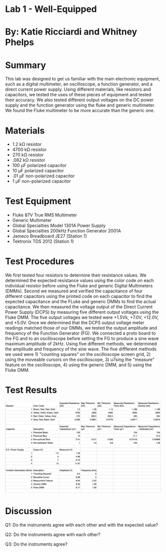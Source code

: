 # Lab 1 - Well-Equipped

# By: Katie Ricciardi and Whitney Phelps
# Summary
This lab was designed to get us familiar with the main electronic equipment, such as a digital multimeter, an oscilloscope, a function generator, and a direct current power supply. Using different materials, like resistors and capacitors, we tested the uses of these pieces of equipment and tested their accuracy. We also tested different output voltages on the DC power supply and the function generator using the fluke and generic multimeter. We found the Fluke multimeter to be more accurate than the generic one. 
# Materials
* 1.2 kΩ resistor
* 4700 kΩ resistor
* 270 kΩ resistor
* .082 kΩ resistor
* 100 μF polarized capacitor
* 10 μF polarized capacitor
* .01 μF non-polarized capacitor
* 1 μF non-polarized capacitor 

# Test Equipment
* Fluke 87V True RMS Multimeter
* Generic Multimeter
* Global Specialties Model 1301A Power Supply
* Global Specialties 200kHz Function Generator 2001A
* Jameco Breadboard JE27 (Station 1)
* Tektronix TDS 2012 (Station 1)

# Test Procedures
We first tested four resistors to determine their resistance values. We determined the expected resistance values using the color code on each individual resistor before using the Fluke and generic Digital Multimeters (DMMs). Second we measured and verified the capacitance of four different capacitors using the printed code on each capacitor to find the expected capacitance and the FLuke and generic DMMs to find the actual capacitance. We then measured the voltage output of the Direct Current Power Supply (DCPS) by measuring five different output voltages using the Fluke DMM. The five output voltages we tested were +1.5Vk, +7.0V, +12.0V, and +5.0V. 
Once we determined that the DCPS output voltage meter readings matched those of our DMMs, we tested the output amplitude and frequency of the Function Generator (FG). We connected a proto board to the FG and to an oscilloscope before setting the FG to produce a sine wave maximum amplitude of 2kHz. Using five different methods, we determined the amplitude and frequency of the sine wave. The five diffferent methods we used were 1) "counting squares" on the oscilloscope screen grid, 2) using the moveable cursors on the oscilloscope, 3) u7sing the "measure" feature on the oscilloscope, 4) using the generic DMM, and 5) using the Fluke DMM. 

# Test Results
![](https://github.com/ktricciardi/BAE305-Sp19-Lab1/blob/master/Screen%20Shot%202019-01-22%20at%202.35.03%20PM.png)

# Discussion
Q1: Do the instruments agree with each other and with the expected value?

Q2: Do the instruments agree with each other?

Q3: Do the instruments agree?
